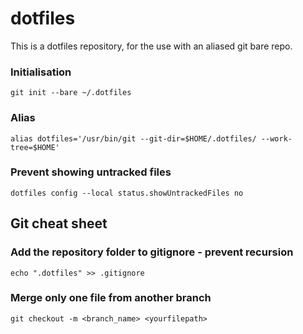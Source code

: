 # dotfiles
This is a dotfiles repository, for the use with an aliased git bare repo.

### Initialisation
`git init --bare ~/.dotfiles`

### Alias
`alias dotfiles='/usr/bin/git --git-dir=$HOME/.dotfiles/ --work-tree=$HOME'`

### Prevent showing untracked files
`dotfiles config --local status.showUntrackedFiles no`

## Git cheat sheet

### Add the repository folder to gitignore - prevent recursion
`echo ".dotfiles" >> .gitignore`

### Merge only one file from another branch
`git checkout -m <branch_name> <yourfilepath>`

